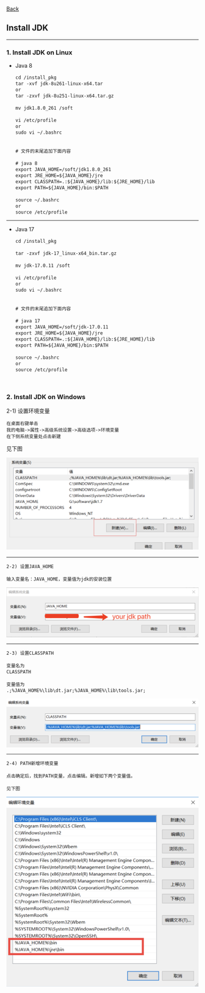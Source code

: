 [Back](README.md)

## Install JDK

<hr>


### 1. Install JDK on Linux

- Java 8
    ```shell
    cd /install_pkg
    tar -xvf jdk-8u261-linux-x64.tar
    or
    tar -zxvf jdk-8u251-linux-x64.tar.gz

    mv jdk1.8.0_261 /soft

    vi /etc/profile
    or
    sudo vi ~/.bashrc


    # 文件的末尾追加下面内容

    # java 8
    export JAVA_HOME=/soft/jdk1.8.0_261
    export JRE_HOME=${JAVA_HOME}/jre  
    export CLASSPATH=.:${JAVA_HOME}/lib:${JRE_HOME}/lib  
    export PATH=${JAVA_HOME}/bin:$PATH  

    source ~/.bashrc
    or
    source /etc/profile
    ```

<hr>

- Java 17
    ```shell
    cd /install_pkg
    
    tar -zxvf jdk-17_linux-x64_bin.tar.gz

    mv jdk-17.0.11 /soft

    vi /etc/profile
    or
    sudo vi ~/.bashrc


    # 文件的末尾追加下面内容

    # java 17
    export JAVA_HOME=/soft/jdk-17.0.11
    export JRE_HOME=${JAVA_HOME}/jre  
    export CLASSPATH=.:${JAVA_HOME}/lib:${JRE_HOME}/lib  
    export PATH=${JAVA_HOME}/bin:$PATH  

    source ~/.bashrc
    or
    source /etc/profile
    ```

&nbsp;

### 2. Install JDK on Windows


2-1) 设置环境变量
```
在桌面右键单击 
我的电脑->属性->高级系统设置->高级选项->环境变量
在下侧系统变量处点击新建
```

见下图


![win jdk1](https://raw.githubusercontent.com/Elliot518/mcp-oss-tech/main/proglang/java/win_jdk1.png)

<hr>

```
2-2) 设置JAVA_HOME

输入变量名：JAVA_HOME，变量值为jdk的安装位置
```

![win jdk2](https://raw.githubusercontent.com/Elliot518/mcp-oss-tech/main/proglang/java/win_jdk2.png)

<hr>

```
2-3) 设置CLASSPATH

变量名为
CLASSPATH

变量值为 
.;%JAVA_HOME%\lib\dt.jar;%JAVA_HOME%\lib\tools.jar;
```

![win jdk3](https://raw.githubusercontent.com/Elliot518/mcp-oss-tech/main/proglang/java/win_jdk3.png)

<hr>

```
2-4) PATH新增环境变量

点击确定后，找到PATH变量，点击编辑。新增如下两个变量值。

见下图
```

![win jdk4](https://raw.githubusercontent.com/Elliot518/mcp-oss-tech/main/proglang/java/win_jdk4.png)